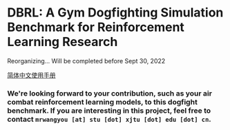 # DBRL: A Gym Dogfighting Simulation Benchmark for Reinforcement Learning Research

Reorganizing... Will be completed before Sept 30, 2022

[简体中文使用手册](doc/QuickStart_zh.md)

### We're looking forward to your contribution, such as your air combat reinforcement learning models, to this dogfight benchmark. If you are interesting in this project, feel free to contact `mrwangyou [at] stu [dot] xjtu [dot] edu [dot] cn`.
